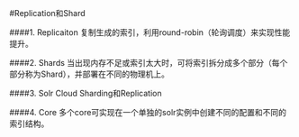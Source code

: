 #Replication和Shard

####1. Replicaiton
复制生成的索引，利用round-robin（轮询调度）来实现性能提升。

####2. Shards
当出现内存不足或索引太大时，可将索引拆分成多个部分（每个部分称为Shard），并部署在不同的物理机上。

####3. Solr Cloud
Sharding和Replication

####4. Core
多个core可实现在一个单独的solr实例中创建不同的配置和不同的索引结构。